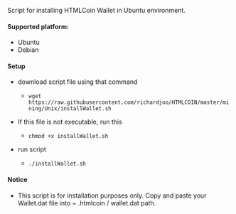 Script for installing HTMLCoin Wallet in Ubuntu environment.

#### Supported platform:
  - Ubuntu
  - Debian

#### Setup
  * download script file using that command 
    - `wget https://raw.githubusercontent.com/richardjoo/HTMLCOIN/master/mining/Unix/installWallet.sh`

  * If this file is not executable, run this
    - `chmod +x installWallet.sh`

  * run script
    - `./installWallet.sh`
#### Notice

  * This script is for installation purposes only. Copy and paste your Wallet.dat file into ~ .htmlcoin / wallet.dat path.
